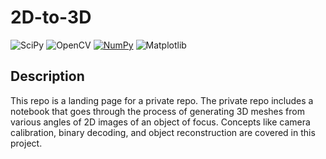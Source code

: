 # 2D-to-3D
![SciPy](https://img.shields.io/badge/SciPy-%230C55A5.svg?style=for-the-badge&logo=scipy&logoColor=%white)
![OpenCV](https://img.shields.io/badge/opencv-%23white.svg?style=for-the-badge&logo=opencv&logoColor=white)
[![NumPy](https://img.shields.io/badge/numpy-%23013243.svg?style=for-the-badge&logo=numpy&logoColor=white)](https://numpy.org/)
![Matplotlib](https://img.shields.io/badge/Matplotlib-%23ffffff.svg?style=for-the-badge&logo=Matplotlib&logoColor=black)

## Description
This repo is a landing page for a private repo. The private repo includes a notebook that goes through the process of generating 3D meshes from various angles of 2D images of an object of focus. Concepts like camera calibration, binary decoding, and object reconstruction are covered in this project.
